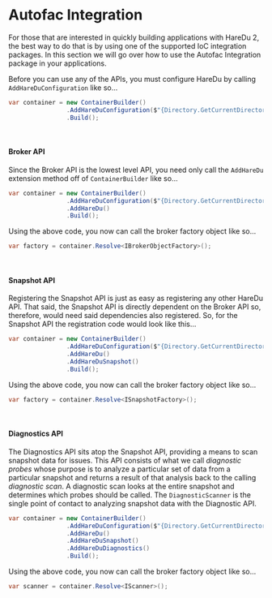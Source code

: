 # Autofac Integration

For those that are interested in quickly building applications with HareDu 2, the best way to do that is by using one of the supported IoC integration packages. In this section we will go over how to use the Autofac Integration package in your applications.

Before you can use any of the APIs, you must configure HareDu by calling ```AddHareDuConfiguration``` like so...
```csharp
var container = new ContainerBuilder()
                .AddHareDuConfiguration($"{Directory.GetCurrentDirectory()}/my_config.yaml")
                .Build();
```
<br>


#### Broker API
Since the Broker API is the lowest level API, you need only call the ```AddHareDu``` extension method off of ```ContainerBuilder``` like so...

```csharp
var container = new ContainerBuilder()
                .AddHareDuConfiguration($"{Directory.GetCurrentDirectory()}/my_config.yaml")
                .AddHareDu()
                .Build();
```

Using the above code, you now can call the broker factory object like so...

```csharp
var factory = container.Resolve<IBrokerObjectFactory>();
```

<br>

#### Snapshot API

Registering the Snapshot API is just as easy as registering any other HareDu API. That said, the Snapshot API is directly dependent on the Broker API so, therefore, would need said dependencies also registered. So, for the Snapshot API the registration code would look like this...
```csharp
var container = new ContainerBuilder()
                .AddHareDuConfiguration($"{Directory.GetCurrentDirectory()}/my_config.yaml")
                .AddHareDu()
                .AddHareDuSnapshot()
                .Build();
```

Using the above code, you now can call the broker factory object like so...

```csharp
var factory = container.Resolve<ISnapshotFactory>();
```

<br>

#### Diagnostics API

The Diagnostics API sits atop the Snapshot API, providing a means to scan snapshot data for issues. This API consists of what we call *diagnostic probes* whose purpose is to analyze a particular set of data from a particular snapshot and returns a result of that analysis back to the calling *diagnostic scan*. A diagnostic scan looks at the entire snapshot and determines which probes should be called. The ```DiagnosticScanner``` is the single point of contact to analyzing snapshot data with the Diagnostic API.


```csharp
var container = new ContainerBuilder()
                .AddHareDuConfiguration($"{Directory.GetCurrentDirectory()}/my_config.yaml")
                .AddHareDu()
                .AddHareDuSnapshot()
                .AddHareDuDiagnostics()
                .Build();
```

Using the above code, you now can call the broker factory object like so...

```csharp
var scanner = container.Resolve<IScanner>();
```
